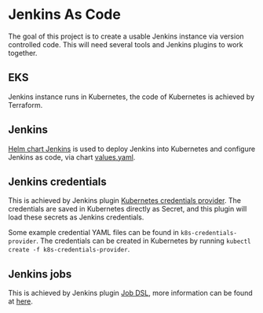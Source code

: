# Jenkins As Code

The goal of this project is to create a usable Jenkins instance via version controlled code. This will need several tools and Jenkins plugins to work together.

## EKS

Jenkins instance runs in Kubernetes, the code of Kubernetes is achieved by Terraform.

## Jenkins

[Helm chart Jenkins](https://github.com/helm/charts/tree/master/stable/jenkins) is used to deploy Jenkins into Kubernetes and configure Jenkins as code, via chart [values.yaml](https://github.com/tao-zhang/eks/blob/master/helm/jenkins/values.yaml).

## Jenkins credentials

This is achieved by Jenkins plugin [Kubernetes credentials provider](https://plugins.jenkins.io/kubernetes-credentials-provider/). The credentials are saved in Kubernetes directly as Secret, and this plugin will load these secrets as Jenkins credentials.

Some example credential YAML files can be found in `k8s-credentials-provider`. The credentials can be created in Kubernetes by running `kubectl create -f k8s-credentials-provider`.

## Jenkins jobs

This is achieved by Jenkins plugin [Job DSL](https://plugins.jenkins.io/job-dsl/), more information can be found at [here](https://github.com/tao-zhang/jenkins-dsl-jobs).

